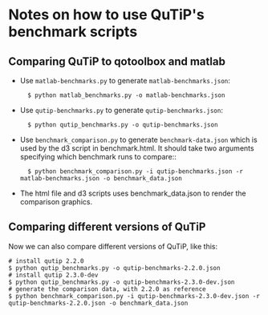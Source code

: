 Notes on how to use QuTiP's benchmark scripts
=============================================

Comparing QuTiP to qotoolbox and matlab
----------------------------------------

* Use `matlab-benchmarks.py` to generate `matlab-benchmarks.json`:

        $ python matlab_benchmarks.py -o matlab-benchmarks.json

* Use `qutip-benchmarks.py` to generate `qutip-benchmarks.json`:

        $ python qutip_benchmarks.py -o qutip-benchmarks.json

* Use `benchmark_comparison.py` to generate `benchmark-data.json` which is used by
  the d3 script in benchmark.html. It should take two arguments specifying which 
  benchmark runs to compare::

        $ python benchmark_comparison.py -i qutip-benchmarks.json -r matlab-benchmarks.json -o benchmark_data.json

* The html file and d3 scripts uses benchmark_data.json to render the comparison
  graphics.


Comparing different versions of QuTiP
-------------------------------------

Now we can also compare different versions of QuTiP, like this:

    # install qutip 2.2.0
    $ python qutip_benchmarks.py -o qutip-benchmarks-2.2.0.json
    # install qutip 2.3.0-dev
    $ python qutip_benchmarks.py -o qutip-benchmarks-2.3.0-dev.json
    # generate the comparison data, with 2.2.0 as reference
    $ python benchmark_comparison.py -i qutip-benchmarks-2.3.0-dev.json -r qutip-benchmarks-2.2.0.json -o benchmark_data.json

